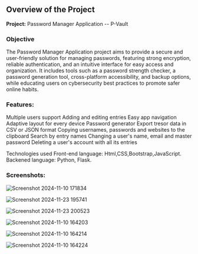 ## Overview of the Project
**Project:** Password Manager Application -- P-Vault

### Objective
The Password Manager Application project aims to provide a secure and user-friendly solution for managing passwords, featuring strong encryption, reliable authentication, and an intuitive interface for easy access and organization. It includes tools such as a password strength checker, a password generation tool, cross-platform accessibility, and backup options, while educating users on cybersecurity best practices to promote safer online habits.

### Features:
Multiple users support
Adding and editing entries
Easy app navigation
Adaptive layout for every device
Password generator
Export tresor data in CSV or JSON format
Copying usernames, passwords and websites to the clipboard
Search by entry names
Changing a user's name, email and master password
Deleting a user's account with all its entries

Technologies used
Front-end language: Html,CSS,Bootstrap,JavaScript.
Backened language: Python, Flask.

### Screenshots:

![Screenshot 2024-11-10 171834](https://github.com/user-attachments/assets/3e50dec5-cf5c-417b-8de1-68a195626a7d)

![Screenshot 2024-11-23 195741](https://github.com/user-attachments/assets/9b43a5be-4df6-4f0d-943a-0fe20b0f4bc0)

![Screenshot 2024-11-23 200523](https://github.com/user-attachments/assets/da605514-a806-497a-8900-3792c254f703)

![Screenshot 2024-11-10 164203](https://github.com/user-attachments/assets/8264cfda-bbfb-4da8-b96f-350149ab1e9d)

![Screenshot 2024-11-10 164214](https://github.com/user-attachments/assets/563fb7e2-4b42-482c-8098-4e5deda0ba88)

![Screenshot 2024-11-10 164224](https://github.com/user-attachments/assets/a2fc7fbd-d2c9-429f-b7fb-042dd1340c11)


